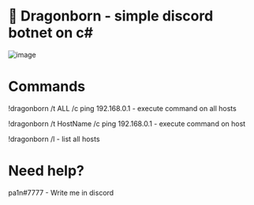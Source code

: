 # 🐲 Dragonborn - simple discord botnet on c#
![image](https://user-images.githubusercontent.com/74207477/119260392-42548780-bbdb-11eb-9067-6bb9f1634dd4.png)

# Commands
!dragonborn /t ALL /c ping 192.168.0.1 - execute command on all hosts

!dragonborn /t HostName /c ping 192.168.0.1 - execute command on host

!dragonborn /l - list all hosts

# Need help?
pa1n#7777 - Write me in discord
